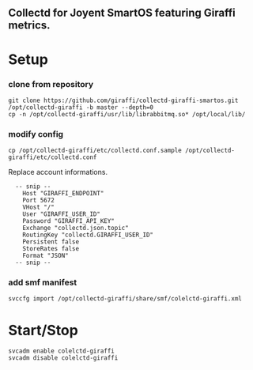 Collectd for Joyent SmartOS featuring Giraffi metrics.
----

Setup
====

### clone from repository
<pre><code>git clone https://github.com/giraffi/collectd-giraffi-smartos.git /opt/collectd-giraffi -b master --depth=0
cp -n /opt/collectd-giraffi/usr/lib/librabbitmq.so* /opt/local/lib/
</code></pre>

### modify config
<pre><code>cp /opt/collectd-giraffi/etc/collectd.conf.sample /opt/collectd-giraffi/etc/collectd.conf
</code></pre>

Replace account informations.

<pre><code>  -- snip --
    Host "GIRAFFI_ENDPOINT"
    Port 5672
    VHost "/"
    User "GIRAFFI_USER_ID"
    Password "GIRAFFI_API_KEY"
    Exchange "collectd.json.topic"
    RoutingKey "collectd.GIRAFFI_USER_ID"
    Persistent false
    StoreRates false
    Format "JSON"
  -- snip --
</code></pre>

### add smf manifest
<pre><code>svccfg import /opt/collectd-giraffi/share/smf/colelctd-giraffi.xml 
</code></pre>


Start/Stop
====
<pre><code>svcadm enable colelctd-giraffi
svcadm disable colelctd-giraffi
</code></pre>

